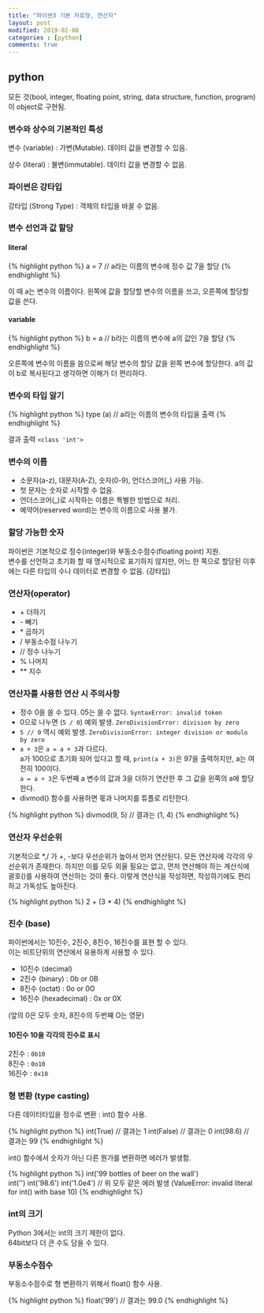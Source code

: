 ```yaml
---
title: "파이썬3 기본 자료형, 연산자"
layout: post
modified: 2019-02-08
categories : [python]
comments: true
---
```


## python

모든 것(bool, integer, floating point, string, data structure, function, program)이 object로 구현됨.

<!--more-->

### 변수와 상수의 기본적인 특성

변수 (variable)
: 가변(Mutable). 데이터 값을 변경할 수 있음.  
  
상수 (literal)
: 불변(immutable). 데이터 값을 변경할 수 없음.

### 파이썬은 강타입

강타입 (Strong Type) : 객체의 타입을 바꿀 수 없음.

### 변수 선언과 값 할당

#### literal  

{% highlight python %}
a = 7   // a라는 이름의 변수에 정수 값 7을 할당
{% endhighlight %}

이 때 a는 변수의 이름이다. 왼쪽에 값을 할당할 변수의 이름을 쓰고, 오른쪽에 할당할 값을 쓴다.

#### variable  

{% highlight python %}
b = a  // b라는 이름의 변수에 a의 값인 7을 할당
{% endhighlight %}

오른쪽에 변수의 이름을 씀으로써 해당 변수의 할당 값을 왼쪽 변수에 할당한다.
a의 값이 b로 복사된다고 생각하면 이해가 더 편리하다.

### 변수의 타입 알기

{% highlight python %}
type (a)   // a라는 이름의 변수의 타입을 출력
{% endhighlight %}  

결과 출력
`<class 'int'>`  

### 변수의 이름

* 소문자(a-z), 대문자(A-Z), 숫자(0-9), 언더스코어(_) 사용 가능.  
* 첫 문자는 숫자로 시작할 수 없음.
* 언더스코어(_)로 시작하는 이름은 특별한 방법으로 처리.
* 예약어(reserved word)는 변수의 이름으로 사용 불가.

### 할당 가능한 숫자

파이썬은 기본적으로 정수(integer)와 부동소수점수(floating point) 지원.  
변수를 선언하고 초기화 할 때 명시적으로 표기하지 않지만, 어느 한 쪽으로 할당된 이후에는 다른 타입의 수나 데이터로 변경할 수 없음. (강타입)  

### 연산자(operator)

* \+ 더하기
* \- 빼기
* \* 곱하기
* / 부동소수점 나누기
* // 정수 나누기
* % 나머지
* ** 지수

### 연산자를 사용한 연산 시 주의사항

* 정수 0을 쓸 수 있다. 05는 쓸 수 없다.  `SyntaxError: invalid token`
* 0으로 나누면 (`5 / 0`) 예외 발생.  `ZeroDivisionError: division by zero` 
* `5 // 0` 역시 예외 발생. `ZeroDivisionError: integer division or modulo by zero`
* `a + 3`은 `a = a + 3`과 다르다.  
  a가 100으로 초기화 되어 있다고 할 때, `print(a + 3)`은 97을 출력하지만, a는 여전히 100이다.  
  `a = a + 3`은 두번째 a 변수의 값과 3을 더하기 연산한 후 그 값을 왼쪽의 a에 할당한다.
* divmod() 함수를 사용하면 몫과 나머지를 튜플로 리턴한다.  

{% highlight python %}
divmod(9, 5)   // 결과는 (1, 4)
{% endhighlight %}

### 연산자 우선순위

기본적으로 *,/ 가 +, -보다 우선순위가 높아서 먼저 연산된다. 모든 연산자에 각각의 우선순위가 존재한다. 하지만 이를 모두 외울 필요는 없고, 먼저 연산해야 하는 계산식에 괄호()를 사용하여 연산하는 것이 좋다. 이렇게 연산식을 작성하면, 작성하기에도 편리하고 가독성도 높아진다.  

{% highlight python %}
2 + (3 * 4)
{% endhighlight %}

### 진수 (base)

파이썬에서는 10진수, 2진수, 8진수, 16진수를 표현 할 수 있다.  
이는 비트단위의 연산에서 유용하게 사용할 수 있다.  

* 10진수 (decimal)
* 2진수 (binary) : 0b or 0B
* 8진수 (octat) : 0o or 0O
* 16진수 (hexadecimal) : 0x or 0X  

(앞의 0은 모두 숫자, 8진수의 두번째 O는 영문)

#### 10진수 10을 각각의 진수로 표시

2진수 : `0b10`  
8진수 : `0o10`  
16진수 : `0x10`  

### 형 변환 (type casting)

다른 데이터타입을 정수로 변환 : int() 함수 사용.

{% highlight python %}
int(True)   // 결과는 1
int(False)  // 결과는 0
int(98.6)   // 결과는 99
{% endhighlight %}

int() 함수에서 숫자가 아닌 다른 뭔가를 변환하면 에러가 발생함.

{% highlight python %}
int('99 bottles of beer on the wall')  
int('')
int('98.6')
int('1.0e4')
// 위 모두 같은 에러 발생 (ValueError: invalid literal for int() with base 10)
{% endhighlight %}

### int의 크기

Python 3에서는 int의 크기 제한이 없다.  
64bit보다 더 큰 수도 담을 수 있다.  

### 부동소수점수

부동소수점수로 형 변환하기 위해서 float() 함수 사용.

{% highlight python %}
float('99')  // 결과는 99.0
{% endhighlight %}
